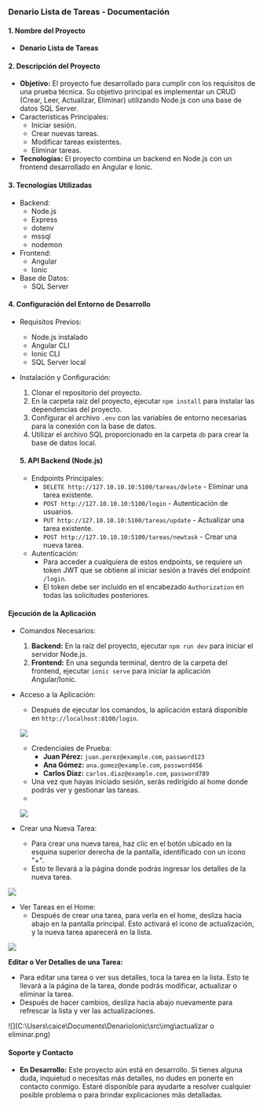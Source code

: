 ### Denario Lista de Tareas - Documentación

#### 1. **Nombre del Proyecto**

- **Denario Lista de Tareas**

#### 2. **Descripción del Proyecto**

- **Objetivo:** El proyecto fue desarrollado para cumplir con los requisitos de una prueba técnica. Su objetivo principal es implementar un CRUD (Crear, Leer, Actualizar, Eliminar) utilizando Node.js con una base de datos SQL Server.
- Características Principales:
  - Iniciar sesión.
  - Crear nuevas tareas.
  - Modificar tareas existentes.
  - Eliminar tareas.
- **Tecnologías:** El proyecto combina un backend en Node.js con un frontend desarrollado en Angular e Ionic.

#### 3. **Tecnologías Utilizadas**

- Backend:
  - Node.js
  - Express
  - dotenv
  - mssql
  - nodemon
- Frontend:
  - Angular
  - Ionic
- Base de Datos:
  - SQL Server

#### 4. **Configuración del Entorno de Desarrollo**

- Requisitos Previos:

  - Node.js instalado
  - Angular CLI
  - Ionic CLI
  - SQL Server local

- Instalación y Configuración:

  1. Clonar el repositorio del proyecto.
  2. En la carpeta raíz del proyecto, ejecutar `npm install` para instalar las dependencias del proyecto.
  3. Configurar el archivo `.env` con las variables de entorno necesarias para la conexión con la base de datos.
  4. Utilizar el archivo SQL proporcionado en la carpeta `db` para crear la base de datos local.

  #### 5. **API Backend (Node.js)**

  - Endpoints Principales:
    - `DELETE http://127.10.10.10:5100/tareas/delete` - Eliminar una tarea existente.
    - `POST http://127.10.10.10:5100/login` - Autenticación de usuarios.
    - `PUT http://127.10.10.10:5100/tareas/update` - Actualizar una tarea existente.
    - `POST http://127.10.10.10:5100/tareas/newtask` - Crear una nueva tarea.
  - Autenticación:
    - Para acceder a cualquiera de estos endpoints, se requiere un token JWT que se obtiene al iniciar sesión a través del endpoint `/login`.
    - El token debe ser incluido en el encabezado `Authorization` en todas las solicitudes posteriores.



#### **Ejecución de la Aplicación**

- Comandos Necesarios:

  1. **Backend:** En la raíz del proyecto, ejecutar `npm run dev` para iniciar el servidor Node.js.
  2. **Frontend:** En una segunda terminal, dentro de la carpeta del frontend, ejecutar `ionic serve` para iniciar la aplicación Angular/Ionic.

- Acceso a la Aplicación:

  - Después de ejecutar los comandos, la aplicación estará disponible en `http://localhost:8100/login`.

  ![](C:\Users\caice\Documents\DenarioIonic\src\img\login.png)

  - Credenciales de Prueba:
    - **Juan Pérez:** `juan.perez@example.com`, `password123`
    - **Ana Gómez:** `ana.gomez@example.com`, `password456`
    - **Carlos Díaz:** `carlos.diaz@example.com`, `password789`
  - Una vez que hayas iniciado sesión, serás redirigido al home donde podrás ver y gestionar las tareas.
  - 

  ![](C:\Users\caice\Documents\DenarioIonic\src\img\home.png)



- Crear una Nueva Tarea:
  - Para crear una nueva tarea, haz clic en el botón ubicado en la esquina superior derecha de la pantalla, identificado con un ícono "+".
  - Esto te llevará a la página donde podrás ingresar los detalles de la nueva tarea.



![](C:\Users\caice\Documents\DenarioIonic\src\img\creartarea.png)

- Ver Tareas en el Home:
  - Después de crear una tarea, para verla en el home, desliza hacia abajo en la pantalla principal. Esto activará el icono de actualización, y la nueva tarea aparecerá en la lista.

![](C:\Users\caice\Documents\DenarioIonic\src\img\refrescar.png)



**Editar o Ver Detalles de una Tarea:**

- Para editar una tarea o ver sus detalles, toca la tarea en la lista. Esto te llevará a la página de la tarea, donde podrás modificar, actualizar o eliminar la tarea.
- Después de hacer cambios, desliza hacia abajo nuevamente para refrescar la lista y ver las actualizaciones.



![](C:\Users\caice\Documents\DenarioIonic\src\img\actualizar o eliminar.png)



#### **Soporte y Contacto**

- **En Desarrollo:** Este proyecto aún está en desarrollo. Si tienes alguna duda, inquietud o necesitas más detalles, no dudes en ponerte en contacto conmigo. Estaré disponible para ayudarte a resolver cualquier posible problema o para brindar explicaciones más detalladas.